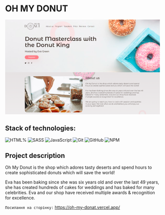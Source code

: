 # OH MY DONUT

![Poster site](./assets/poster.png)

## Stack of technologies:

![HTML%](https://img.shields.io/badge/HTML5-E34F26?style=for-the-badge&logo=html5&logoColor=white)
![SASS](https://img.shields.io/badge/Sass-CC6699?style=for-the-badge&logo=sass&logoColor=white)
![JavaScript](https://img.shields.io/badge/javascript-%23323330.svg?style=for-the-badge&logo=javascript&logoColor=%23F7DF1E)
![Git](https://img.shields.io/badge/git-%23F05033.svg?style=for-the-badge&logo=git&logoColor=white)
![GitHub](https://img.shields.io/badge/github-%23121011.svg?style=for-the-badge&logo=github&logoColor=white)
![NPM](https://img.shields.io/badge/NPM-%23000000.svg?style=for-the-badge&logo=npm&logoColor=white)

## Project description

Oh My Donut is the shop which adores tasty deserts and spend hours to create sophisticated donuts
which will save the world!

Eva has been baking since she was six years old and over the last 49 years, she has created hundreds
of cakes for weddings and has baked for many celebrities. Eva and our shop have received multiple
awards & recognition for excellence.

`Посилання на сторінку:` https://oh-my-donat.vercel.app/
